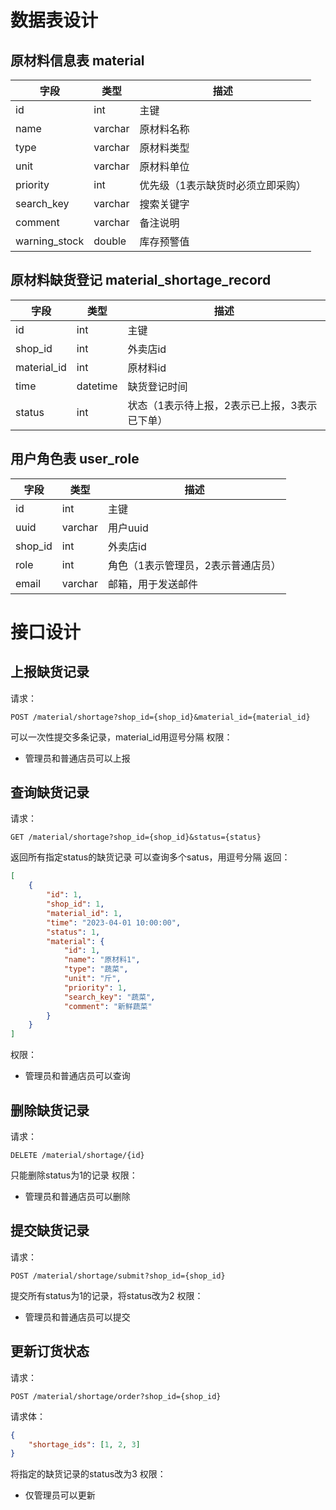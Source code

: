 # 数据表设计
## 原材料信息表 material
字段 | 类型 | 描述
--- | --- | ---
id | int | 主键
name | varchar | 原材料名称
type | varchar | 原材料类型
unit | varchar | 原材料单位
priority | int | 优先级（1表示缺货时必须立即采购）
search_key | varchar | 搜索关键字
comment | varchar | 备注说明
warning_stock | double | 库存预警值
## 原材料缺货登记 material_shortage_record
字段 | 类型 | 描述
--- | --- | ---
id | int | 主键
shop_id | int | 外卖店id
material_id | int | 原材料id
time | datetime | 缺货登记时间
status | int | 状态（1表示待上报，2表示已上报，3表示已下单）
## 用户角色表 user_role
字段 | 类型 | 描述
--- | --- | ---
id | int | 主键
uuid | varchar | 用户uuid
shop_id | int | 外卖店id
role | int | 角色（1表示管理员，2表示普通店员）
email | varchar | 邮箱，用于发送邮件

# 接口设计
## 上报缺货记录
请求：
```
POST /material/shortage?shop_id={shop_id}&material_id={material_id}
```
可以一次性提交多条记录，material_id用逗号分隔
权限：
- 管理员和普通店员可以上报
## 查询缺货记录
请求：
```
GET /material/shortage?shop_id={shop_id}&status={status}
```
返回所有指定status的缺货记录
可以查询多个satus，用逗号分隔
返回：
```json
[
    {
        "id": 1,
        "shop_id": 1,
        "material_id": 1,
        "time": "2023-04-01 10:00:00",
        "status": 1,
        "material": {
            "id": 1,
            "name": "原材料1",
            "type": "蔬菜",
            "unit": "斤",
            "priority": 1,
            "search_key": "蔬菜",
            "comment": "新鲜蔬菜"
        }
    }
]
```
权限：
- 管理员和普通店员可以查询
## 删除缺货记录
请求：
```
DELETE /material/shortage/{id}
```
只能删除status为1的记录
权限：
- 管理员和普通店员可以删除
## 提交缺货记录
请求：
```
POST /material/shortage/submit?shop_id={shop_id}
```
提交所有status为1的记录，将status改为2
权限：
- 管理员和普通店员可以提交
## 更新订货状态
请求：
```
POST /material/shortage/order?shop_id={shop_id}
```
请求体：
```json
{
    "shortage_ids": [1, 2, 3]
}
```
将指定的缺货记录的status改为3
权限：
- 仅管理员可以更新